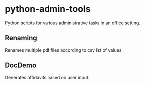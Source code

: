 # python-admin-tools
Python scripts for various administrative tasks in an office setting.

## Renaming
Renames multiple pdf files according to csv list of values.

## DocDemo
Generates affidavits based on user input.
